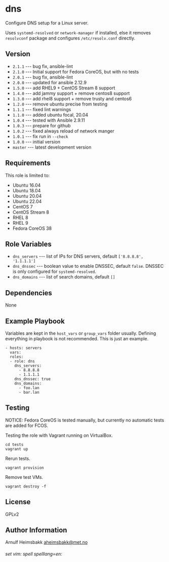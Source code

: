 dns
===

Configure DNS setup for a Linux server.

Uses `systemd-resolved` or `network-manager` if installed, else it removes `resolvconf` package and configures `/etc/resolv.conf` directly.


Version
-------

* `2.1.1` --- bug fix, ansible-lint
* `2.1.0` --- Initial support for Fedora CoreOS, but with no tests
* `2.0.1` --- bug fix, ansible-lint
* `2.0.0` --- updated for ansible 2.12.9
* `1.5.0` --- add RHEL9 + CentOS Stream 8 support
* `1.4.0` --- add jammy support + remove centos8 support
* `1.3.0` --- add rhel8 support + remove trusty and centos6
* `1.2.0` --- remove ubuntu precise from testing
* `1.1.1` --- fixed lint warnings
* `1.1.0` --- added ubuntu focal, 20.04
* `1.0.4` --- tested with Ansible 2.9.11
* `1.0.3` --- prepare for github
* `1.0.2` --- fixed always reload of network manger
* `1.0.1` --- fix run in `--check`
* `1.0.0` --- initial version
* `master` --- latest development version

Requirements
------------

This role is limited to:

* Ubuntu 16.04
* Ubuntu 18.04
* Ubuntu 20.04
* Ubuntu 22.04
* CentOS 7
* CentOS Stream 8
* RHEL 8
* RHEL 9
* Fedora CoreOS 38

Role Variables
--------------

* `dns_servers` --- list of IPs for DNS servers, default `['8.8.8.8', '1.1.1.1']`
* `dns_dnssec` --- boolean value to enable DNSSEC, default `false`.
    DNSSEC is only configured for `systemd-resolved`.
* `dns_domains` --- list of search domains, default `[]`

Dependencies
------------

None

Example Playbook
----------------

Variables are kept in the `host_vars` or `group_vars` folder usually. Defining everything in playbook is not recommended. This is just an example.

    - hosts: servers
      vars:
      roles:
      - role: dns
        dns_servers:
          - 8.8.8.8
          - 1.1.1.1
        dns_dnssec: true
        dns_domains:
          - foo.lan
          - bar.lan


Testing
-------

NOTICE: Fedora CoreOS is tested manually, but currently no automatic tests
are added for FCOS.

Testing the role with Vagrant running on VirtualBox.

    cd tests
    vagrant up

Rerun tests.

    vagrant provision

Remove test VMs.

    vagrant destroy -f

License
-------

GPLv2

Author Information
------------------

Arnulf Heimsbakk <aheimsbakk@met.no>

###### set vim: spell spelllang=en:

